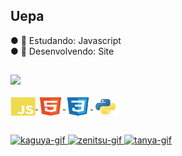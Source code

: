 <div>
  <p>
  <h2>Uepa</h2>
    ● 🌱 Estudando: Javascript</br>
    ● 🔭 Desenvolvendo: Site</br>
  </p>
</div>

##
<div>
  <a href="https://github.com/NakkiiBrks">
  <img height="180em" src="https://github-readme-stats.vercel.app/api?username=NakkiiBrks&show_icons=true&theme=tokyonight&include_all_commits=true&count_private=true"/>
</div>
<div style="display: inline_block"><br>
  <img align="center" alt="Js" height="30" width="40" src="https://raw.githubusercontent.com/devicons/devicon/master/icons/javascript/javascript-plain.svg">
  <img align="center" alt="HTML" height="30" width="40" src="https://raw.githubusercontent.com/devicons/devicon/master/icons/html5/html5-original.svg">
  <img align="center" alt="CSS" height="30" width="40" src="https://raw.githubusercontent.com/devicons/devicon/master/icons/css3/css3-original.svg">
  <img align="center" alt="Python" height="30" width="40" src="https://raw.githubusercontent.com/devicons/devicon/master/icons/python/python-original.svg">
</div>

##
<div>
  <img width='150px' height='150px' src='https://i.pinimg.com/originals/e1/5e/5c/e15e5c9258fb3f028285d5230715abf9.gif' alt='kaguya-gif'>
  <img width='150px' height='150px' src='https://i.imgur.com/pBsaKKg.gif' alt='zenitsu-gif'>
  <img width='150px' height='150px' src='https://i.imgur.com/e54T47U.gif' alt='tanya-gif'>
</div>
